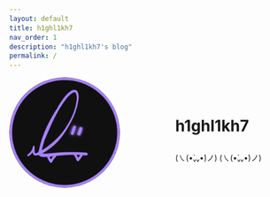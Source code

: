 ```yaml
---
layout: default
title: h1ghl1kh7
nav_order: 1
description: "h1ghl1kh7's blog"
permalink: /
---
```




<style>
    .profile-container {
        display: flex;
        align-items: center;
    }
    .profile-picture {
        width: 200px; /* 프로필 사진의 너비 조정 */
        height: 200px; /* 프로필 사진의 높이 조정 */
        border-radius: 50%; /* 프로필 사진을 동그랗게 만듦 */
        margin-right: 100px; /* 프로필 사진과 이름/서두 사이의 간격 조정 */
    }
    .profile-info {
        text-align: left;
    }
    .profile-info h1 {
        margin-bottom: 30px
    }
</style>
<div class="profile-container">
    <img src="/assets/images/profile.png" class="profile-picture">
    <div class="profile-info">
        <h1>h1ghl1kh7</h1>
        <p>(㇏(•̀ᵥᵥ•́)ノ) (㇏(•̀ᵥᵥ•́)ノ)</p>
    </div>
</div>
